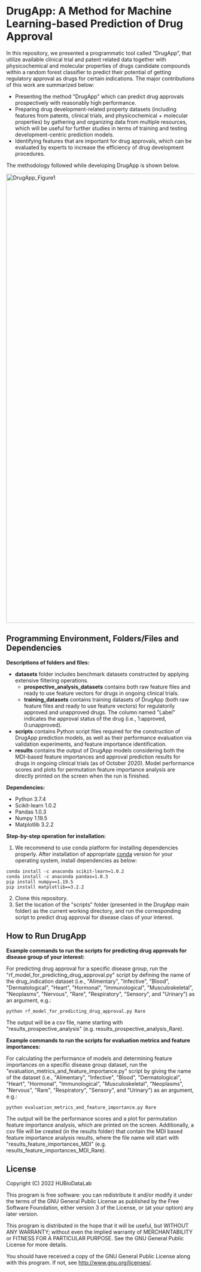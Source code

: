 # DrugApp: A Method for Machine Learning-based Prediction of Drug Approval
In this repository, we presented a programmatic tool called “DrugApp”, that utilize available clinical trial and patent related data together with physicochemical and molecular properties of drugs candidate compounds within a random forest classifier to predict their potential of getting regulatory approval as drugs for certain indications. The major contributions of this work are summarized below:

* Presenting the method "DrugApp" which can predict drug approvals prospectively with reasonably high performance.
* Preparing drug development-related property datasets (including features from patents, clinical trials, and physicochemical + molecular properties) by gathering and organizing data from multiple resources, which will be useful for further studies in terms of training and testing development-centric prediction models.
* Identifying features that are important for drug approvals, which can be evaluated by experts to increase the efficiency of drug development procedures.

The methodology followed while developing DrugApp is shown below.

<img width="1201" alt="DrugApp_Figure1" src="https://user-images.githubusercontent.com/13165170/178265643-25759b13-cb62-414d-89b9-9a619eb2e5a2.png">


## Programming Environment, Folders/Files and Dependencies

**Descriptions of folders and files:**

*	**datasets** folder includes benchmark datasets constructed by applying extensive filtering operations. 
    * **prospective_analysis_datasets** contains both raw feature files and ready to use feature vectors for drugs in ongoing clinical trials.
    * **training_datasets** contains training datasets of DrugApp (both raw feature files and ready to use feature vectors) for regulatorily approved and unapproved drugs. The column named "Label" indicates the approval status of the drug (i.e., 1:approved, 0:unapproved).
*	**scripts** contains Python script files required for the construction of DrugApp prediction models, as well as their performance evaluation via validation experiments, and feature importance identification.
*	**results** contains the output of DrugApp models considering both the MDI-based feature importances and approval prediction results for drugs in ongoing clinical trials (as of October 2020). Model performance scores and plots for permutation feature importance analysis are directly printed on the screen when the run is finished. 

**Dependencies:**

* Python 3.7.4
* Scikit-learn 1.0.2
* Pandas 1.0.3
* Numpy 1.19.5
* Matplotlib 3.2.2

**Step-by-step operation for installation:**
1. We recommend to use conda platform for installing dependencies properly. After installation of appropriate [conda](https://docs.conda.io/projects/conda/en/latest/user-guide/install/index.html) version for your operating system, install dependencies as below:
```
conda install -c anaconda scikit-learn=1.0.2
conda install -c anaconda pandas=1.0.3
pip install numpy==1.19.5
pip install matplotlib==3.2.2
```
2. Clone this repository.
3. Set the location of the "scripts" folder (presented in the DrugApp main folder) as the current working directory, and run the corresponding script to predict drug approval for disease class of your interest. 


## How to Run DrugApp

**Example commands to run the scripts for predicting drug approvals for disease group of your interest:**
   
For predicting drug approval for a specific disease group, run the "rf_model_for_predicting_drug_approval.py" script by defining the name of the drug_indication dataset (i.e., "Alimentary", "Infective", "Blood", "Dermatological", "Heart", "Hormonal", "Immunological", "Musculoskeletal", "Neoplasms", "Nervous", "Rare", "Respiratory", "Sensory", and "Urinary") as an argument, e.g.:
   
```
python rf_model_for_predicting_drug_approval.py Rare
```

The output will be a csv file, name starting with "results_prospective_analysis" (e.g. results_prospective_analysis_Rare).

**Example commands to run the scripts for evaluation metrics and feature importances:**
   
For calculating the performance of models and determining feature importances on a specific disease group dataset, run the "evaluation_metrics_and_feature_importance.py" script by giving the name of the dataset (i.e., "Alimentary", "Infective", "Blood", "Dermatological", "Heart", "Hormonal", "Immunological", "Musculoskeletal", "Neoplasms", "Nervous", "Rare", "Respiratory", "Sensory", and "Urinary") as an argument, e.g.:
   
```
python evaluation_metrics_and_feature_importance.py Rare
```

The output will be the performance scores and a plot for permutation feature importance analysis, which are printed on the screen. Additionally, a csv file will be created (in the results folder) that contain the MDI based feature importance analysis results, where the file name will start with "results_feature_importances_MDI" (e.g. results_feature_importances_MDI_Rare).

## License

Copyright (C) 2022 HUBioDataLab

This program is free software: you can redistribute it and/or modify it under the terms of the GNU General Public License as published by the Free Software Foundation, either version 3 of the License, or (at your option) any later version.

This program is distributed in the hope that it will be useful, but WITHOUT ANY WARRANTY; without even the implied warranty of MERCHANTABILITY or FITNESS FOR A PARTICULAR PURPOSE. See the GNU General Public License for more details.

You should have received a copy of the GNU General Public License along with this program. If not, see http://www.gnu.org/licenses/.


